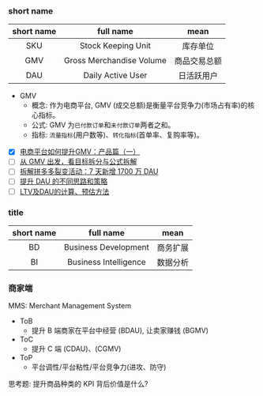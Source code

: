 ### short name

| short name |        full name         |     mean     |
| :--------: | :----------------------: | :----------: |
|    SKU     |    Stock Keeping Unit    |   库存单位   |
|    GMV     | Gross Merchandise Volume | 商品交易总额 |
|    DAU     |    Daily Active User     |  日活跃用户  |

* GMV
  * 概念: 作为电商平台, GMV (成交总额)是衡量平台竞争力(市场占有率)的核心指标。
  * 公式: GMV 为`已付款订单`和`未付款订单`两者之和。
  * 指标: `流量指标`(用户数等)、`转化指标`(首单率、复购率等)。

- [x] [电商平台如何提升GMV：产品篇（一）](http://www.woshipm.com/pd/766707.html)
- [ ] [从 GMV 出发，看目标拆分与公式拆解](http://www.woshipm.com/operate/4000572.html)
- [ ] [拆解拼多多裂变活动：7 天新增 1700 万 DAU](http://www.woshipm.com/operate/2951693.html)
- [ ] [提升 DAU 的不同思路和策略](http://www.woshipm.com/operate/2739697.html)
- [ ] [LTV及DAU的计算、预估方法](http://www.woshipm.com/operate/4091166.html)

### title

| short name |       full name       |   mean   |
| :--------: | :-------------------: | :------: |
|     BD     | Business Development  | 商务扩展 |
|     BI     | Business Intelligence | 数据分析 |

### 商家端

MMS: Merchant Management System

* ToB
  * 提升 B 端商家在平台中经营 (BDAU), 让卖家赚钱 (BGMV)
* ToC
  * 提升 C 端 (CDAU)、(CGMV)
* ToP
  * 平台调性/平台粘性/平台竞争力(进攻、防守)

思考题: 提升商品种类的 KPI 背后价值是什么?

